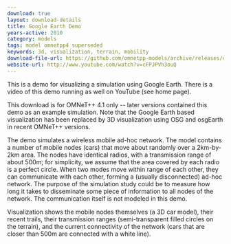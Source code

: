 ```yaml
---
download: true
layout: download-details
title: Google Earth Demo
years-active: 2010
category: models
tags: model omnetpp4 superseded
keywords: 3d, visualization, terrain, mobility
download-file-url: https://github.com/omnetpp-models/archive/releases/download/archive/google-earth-demo.tgz
website-url: http://www.youtube.com/watch?v=cFPJPVh3ouQ
---
```


This is a demo for visualizing a simulation using Google Earth. There is a video
of this demo running as well on YouTube (see home page).

This download is for OMNeT++ 4.1 only -- later versions contained this demo
as an example simulation. Note that the Google Earth based visualization has been
replaced by 3D visualization using OSG and osgEarth in recent OMNeT++ versions.

The demo simulates a wireless mobile ad-hoc network. The model contains a number
of mobile nodes (cars) that move about randomly over a 2km-by-2km area. The
nodes have identical radios, with a transmission range of about 500m; for
simplicity, we assume that the area covered by each radio is a perfect circle.
When two modes move within range of each other, they can communicate with each
other, forming a (usually disconnected) ad-hoc network. The purpose of the
simulation study could be to measure how long it takes to disseminate some piece
of information to all nodes of the network. The communication itself is not
modeled in this demo.

Visualization shows the mobile nodes themselves (a 3D car model), their recent
trails, their transmission ranges (semi-transparent filled circles on the
terrain), and the current connectivity of the network (cars that are closer than
500m are connected with a white line).
